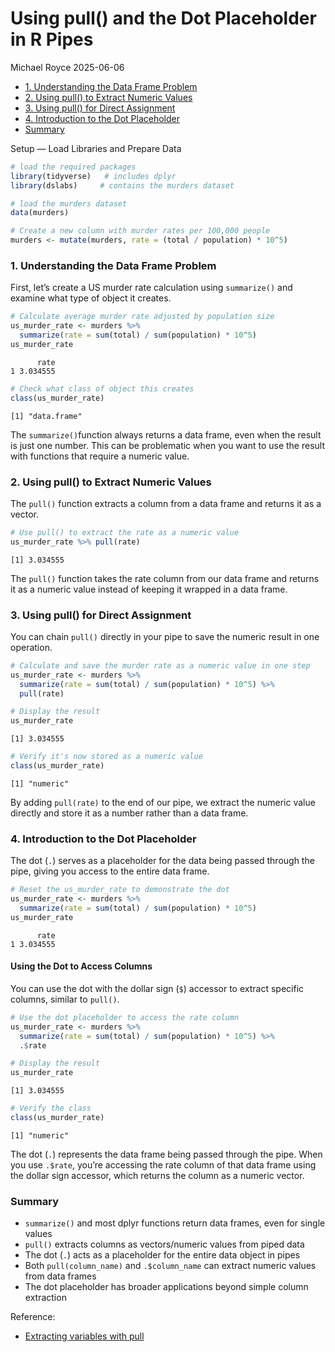# Using pull() and the Dot Placeholder in R Pipes
Michael Royce
2025-06-06

- [1. Understanding the Data Frame
  Problem](#1-understanding-the-data-frame-problem)
- [2. Using pull() to Extract Numeric
  Values](#2-using-pull-to-extract-numeric-values)
- [3. Using pull() for Direct
  Assignment](#3-using-pull-for-direct-assignment)
- [4. Introduction to the Dot
  Placeholder](#4-introduction-to-the-dot-placeholder)
- [Summary](#summary)

Setup — Load Libraries and Prepare Data

``` r
# load the required packages
library(tidyverse)   # includes dplyr
library(dslabs)     # contains the murders dataset

# load the murders dataset
data(murders)

# Create a new column with murder rates per 100,000 people
murders <- mutate(murders, rate = (total / population) * 10^5)
```

### 1. Understanding the Data Frame Problem

First, let’s create a US murder rate calculation using `summarize()` and
examine what type of object it creates.

``` r
# Calculate average murder rate adjusted by population size
us_murder_rate <- murders %>%
  summarize(rate = sum(total) / sum(population) * 10^5)
us_murder_rate
```

          rate
    1 3.034555

``` r
# Check what class of object this creates
class(us_murder_rate)
```

    [1] "data.frame"

The `summarize()`function always returns a data frame, even when the
result is just one number. This can be problematic when you want to use
the result with functions that require a numeric value.

### 2. Using pull() to Extract Numeric Values

The `pull()` function extracts a column from a data frame and returns it
as a vector.

``` r
# Use pull() to extract the rate as a numeric value
us_murder_rate %>% pull(rate)
```

    [1] 3.034555

The `pull()` function takes the rate column from our data frame and
returns it as a numeric value instead of keeping it wrapped in a data
frame.

### 3. Using pull() for Direct Assignment

You can chain `pull()` directly in your pipe to save the numeric result
in one operation.

``` r
# Calculate and save the murder rate as a numeric value in one step
us_murder_rate <- murders %>%
  summarize(rate = sum(total) / sum(population) * 10^5) %>%
  pull(rate)

# Display the result
us_murder_rate
```

    [1] 3.034555

``` r
# Verify it's now stored as a numeric value
class(us_murder_rate)
```

    [1] "numeric"

By adding `pull(rate)` to the end of our pipe, we extract the numeric
value directly and store it as a number rather than a data frame.

### 4. Introduction to the Dot Placeholder

The dot (`.`) serves as a placeholder for the data being passed through
the pipe, giving you access to the entire data frame.

``` r
# Reset the us_murder_rate to demonstrate the dot
us_murder_rate <- murders %>%
  summarize(rate = sum(total) / sum(population) * 10^5)
us_murder_rate
```

          rate
    1 3.034555

#### Using the Dot to Access Columns

You can use the dot with the dollar sign (`$`) accessor to extract
specific columns, similar to `pull()`.

``` r
# Use the dot placeholder to access the rate column
us_murder_rate <- murders %>%
  summarize(rate = sum(total) / sum(population) * 10^5) %>%
  .$rate

# Display the result
us_murder_rate
```

    [1] 3.034555

``` r
# Verify the class
class(us_murder_rate)
```

    [1] "numeric"

The dot (`.`) represents the data frame being passed through the pipe.
When you use `.$rate`, you’re accessing the rate column of that data
frame using the dollar sign accessor, which returns the column as a
numeric vector.

### Summary

- `summarize()` and most dplyr functions return data frames, even for
  single values
- `pull()` extracts columns as vectors/numeric values from piped data
- The dot (`.`) acts as a placeholder for the entire data object in
  pipes
- Both `pull(column_name)` and `.$column_name` can extract numeric
  values from data frames
- The dot placeholder has broader applications beyond simple column
  extraction

Reference:

- [Extracting variables with
  pull](https://rafalab.dfci.harvard.edu/dsbook-part-1/R/tidyverse.html#extracting-variables-with-pull)

